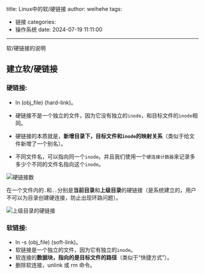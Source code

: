 title: Linux中的软/硬链接
author: weihehe
tags:
  - 链接
categories:
  - 操作系统
date: 2024-07-19 11:11:00
---
软/硬链接的说明
<!--more-->
## 建立软/硬链接

### 硬链接:

- ln (obj_file) (hard-link)。

- 硬链接不是一个独立的文件，因为它没有独立的`inode`，和目标文件的`inode`相同。
- 硬链接的本质就是，**新增目录下，目标文件和`inode`的映射关系**（类似于给文件新增了一个别名）。


- 不同文件名，可以指向同一个`inode`。并且我们使用一个`硬连接计数器`来记录多多少个不同的文件名指向这个`inode`。

![硬链接数](/images/硬链接数.png)

在一个文件内的`.`和`..`分别是**当前目录**和**上级目录**的硬链接（是系统建立的，用户不可以为目录创建硬连接，防止出现环路问题）。

![上级目录的硬链接](/images/硬链接-当前目录.png)

### 软链接:
- ln -s (obj_file) (soft-link)。
- 软链接是一个独立的文件，因为它有独立的`inode`。
- 软连接的**数据块，指向的是目标文件的路径**（类似于“快捷方式”）。
- 删除软连接，unlink 或 rm 命令。
 

